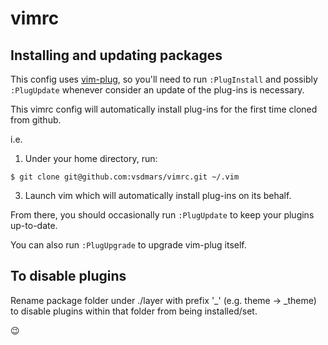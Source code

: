 vimrc
=====

## Installing and updating packages
This config uses [vim-plug](https://github.com/junegunn/vim-plug), 
so you'll need to run `:PlugInstall` and possibly `:PlugUpdate` whenever consider an
update of the plug-ins is necessary.

This vimrc config will automatically install plug-ins for the first time cloned from github.

i.e.
1. Under your home directory, run:
```
$ git clone git@github.com:vsdmars/vimrc.git ~/.vim
```
3. Launch vim which will automatically install plug-ins on its behalf.

From there, you should occasionally run `:PlugUpdate` to keep your plugins up-to-date.

You can also run `:PlugUpgrade` to upgrade vim-plug itself. 


## To disable plugins
Rename package folder under ./layer with prefix '_' (e.g. theme -> \_theme) to
disable plugins within that folder from being installed/set.


:wink:

